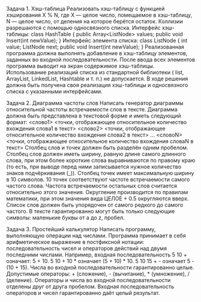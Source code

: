 Задача 1. Хэш-таблица
Реализовать хэш-таблицу с функцией хэширования X % N, где X — целое число, помещаемое
в хэш-таблицу, N — целое число, от деления на которое берётся остаток. Коллизии разрешаются с помощью односвязного списка.
Интерфейс хэш-таблицы:
class HashTable 
{
  public Array<ListNode<int>> values;
  public void Insert(int newValue);
}
Интерфейс элемента списка:
class ListNode 
{
  int value;
  ListNode next;
  public void Insert(int newValue);
}
Реализованная программа должна выполнять добавление в хэш-таблицу элементов, заданных во входной последовательности. После ввода всех элементов программа выводит на экран содержимое хэш-таблицы.
Использование реализаций списка из стандартной библиотеки ( list, ArrayList, LinkedList, Hashtable и т. п.) не допускается. В ходе решения должна быть получена своя реализация хэш-таблицы и
односвязного списка с указанными интерфейсами.
  
Задача 2. Диаграмма частоты слов
Написать генератор диаграммы относительной частоты встречаемости слов в тексте.
Диаграмма должна быть представлена в текстовой форме и иметь следующий формат:
<слово1> <точки, отображающее относительное количество вхождения слова1 в текст>
<слово2> <точки, отображающее относительное количество вхождения слова2 в текст>
...
<словоN> <точки, отображающее относительное количество вхождения словаN в текст>
Столбец слов и точек должен быть разделён одним пробелом.
Столбец слов должен иметь ширину, равную длине самого длинного слова, при этом более
короткие слова выравниваются по правому краю (то есть, при выводе перед ними записывается нужное количество знаков подчёркивания (_)).
Столбец точек имеет максимальную ширину в 10 символов. 10 точек соответствуют частоте встречаемости самого частого слова. Частота встречаемости остальных слов считается
относительно этого значения. Округление производится по правилам математики, при этом значения вида ЦЕЛОЕ + 0.5 округляются вверх.
Список слов должен быть упорядочен от самого редкого до самого частого. В тексте гарантированно могут быть только следующие символы: маленькие буквы от a до z, пробел.
  
Задача 3. Простейший калькулятор
Написать программу, выполняющую операции над числами. Программа принимает в себя арифметическое выражение в постфиксной нотации: последовательность чисел и операторов
действий над двумя последними числами.
Например, входная последовательность 5 10 + означает: 5 + 10.
5 10 + 10 * означает (5 + 10) * 10.
5 10 15 + - означает 5 - (10 + 15).
Числа во входной последовательности гарантированно целые. Допустимые операторы: + (сложение), - (вычитание), * (умножение), / (деление).
Операторы и числа во входной последовательности отделены друг от друга пробелом.
Входная последовательность операторов и чисел гарантированно даёт целый результат.
